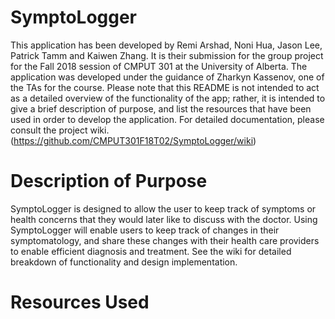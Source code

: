 # SymptoLogger
This application has been developed by Remi Arshad, Noni Hua, Jason Lee, Patrick Tamm and Kaiwen Zhang. It is their submission for the group project for the Fall 2018 session of CMPUT 301 at the University of Alberta. The application was developed under the guidance of Zharkyn Kassenov, one of the TAs for the course. Please note that this README is not intended to act as a detailed overview of the functionality of the app; rather, it is intended to give a brief description of purpose, and list the resources that have been used in order to develop the application. For detailed documentation, please consult the project wiki.(https://github.com/CMPUT301F18T02/SymptoLogger/wiki)

# Description of Purpose
SymptoLogger is designed to allow the user to keep track of symptoms or health concerns that they would later like to discuss with the doctor. Using SymptoLogger will enable users to keep track of changes in their symptomatology, and share these changes with their health care providers to enable efficient diagnosis and treatment. See the wiki for detailed breakdown of functionality and design implementation.

# Resources Used

